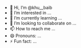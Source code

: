 - 👋 Hi, I’m @khu__baib
- 👀 I’m interested in ...
- 🌱 I’m currently learning ...
- 💞️ I’m looking to collaborate on ...
- 📫 How to reach me ...
- 😄 Pronouns: ...
- ⚡ Fun fact: ...

<!---
khuبaib/khuبbaib is a ✨ special ✨ repository because its `README.md` (this file) appears on your GitHub profile.
You can click the Preview link to take a look at your changes.
--->
